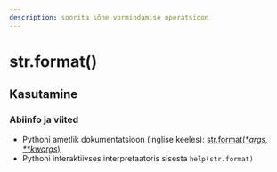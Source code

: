 ```yaml
---
description: soorita sõne vormindamise operatsioon
---
```


# str.format\(\)

## Kasutamine

### Abiinfo ja viited

* Pythoni ametlik dokumentatsioon \(inglise keeles\): [str.format\(_\*args, \*\*kwargs_\)](https://docs.python.org/3/library/stdtypes.html#str.format)
* Pythoni interaktiivses interpretaatoris sisesta `help(str.format)`

